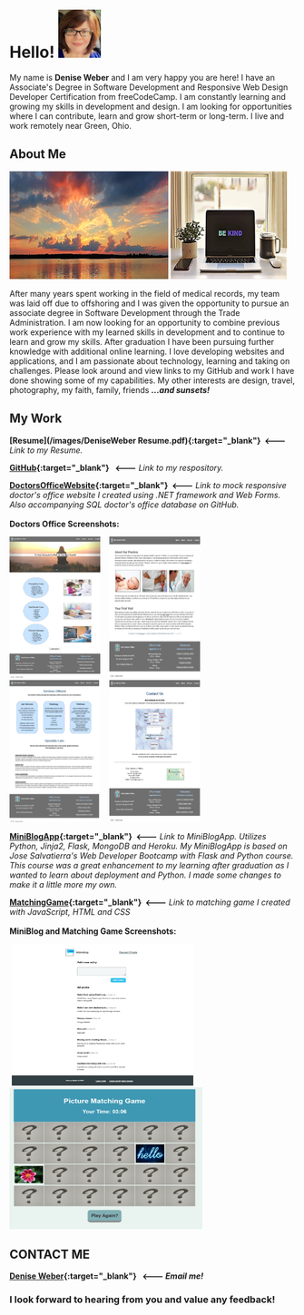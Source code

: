 
# Hello! <span float="center" padding-left="60px" padding-right="60px"><img src="/images/me.png" width="75" height="85"></span>

My name is **Denise Weber** and I am very happy you are here! I have an Associate's Degree in Software Development and Responsive Web Design Developer Certification from freeCodeCamp. I am constantly learning and growing my skills in development and design. I am looking for opportunities where I can contribute, learn and grow short-term or long-term. I live and work remotely near Green, Ohio. 

## About Me
<p float="center" padding-left="10px" padding-right="10px">

<img src="images/sunset.png" width="280" height="190">
<img src="images/homeoffice.jpg" width="205" height="190">
</p>

After many years spent working in the field of medical records, my team was laid off due to offshoring and I was given the opportunity to pursue an associate degree in Software Development through the Trade Administration. I am now looking for an opportunity to combine previous work experience with my learned skills in development and to continue to learn and grow my skills.  After graduation I have been pursuing further knowledge with additional online learning. I love developing websites and applications, and I am passionate about technology, learning and taking on challenges. Please look around and view links to my GitHub and work I have done showing some of my capabilities. My other interests are design, travel, photography, my faith, family, friends **_...and sunsets!_**
<br>
## My Work
 
**[Resume](/images/DeniseWeber Resume.pdf){:target="_blank"}&nbsp; 🡐** _Link to my Resume._

**[GitHub](http://github.com/dweber0001){:target="_blank"}&nbsp;&nbsp; 🡐** _Link to my respository._

**[DoctorsOfficeWebsite](http://yourdoctorsoffice2021.azurewebsites.net){:target="_blank"}&nbsp; 🡐**  _Link to mock responsive doctor's office website I created using .NET framework and Web Forms. Also accompanying SQL doctor's office database on GitHub._  <br>
<br>
**Doctors Office Screenshots:**

<p float="center">
  <img src="/images/home.png" width="160" height="250"> &nbsp;&nbsp;
  <img src="/images/about.png" width="160" height="250"> &nbsp;&nbsp;
  <img src="/images/services.png" width="160" height="250"> &nbsp;&nbsp;
  <img src="/images/contact.png" width="160" height="250"> 
  </p>

**[MiniBlogApp](http://dweber-microblog-app.herokuapp.com){:target="_blank"}&nbsp; 🡐** _Link to MiniBlogApp. Utilizes Python, Jinja2, Flask, MongoDB and Heroku. My MiniBlogApp is based on Jose Salvatierra's Web Developer Bootcamp with Flask and Python course. This course was a great enhancement to my learning after graduation as I wanted to learn about deployment and Python. I made some changes to make it a little more my own._ 

**[MatchingGame](https://deniseweberdev.com/matchGame/){:target="_blank"}&nbsp; 🡐** _Link to matching game I created with JavaScript, HTML and CSS_ <br>
<br>
**MiniBlog and Matching Game Screenshots:**
<p float="left">
&nbsp;<img src="/images/miniblogapp.png" width="320" height="250"> &nbsp;&nbsp;
&nbsp;<img src="/images/PictureMatchingGameJavaScript.PNG" width="340" height="250">&nbsp;
</p> 


## CONTACT ME 
**[Denise Weber](mailto:dweber0001@gmail.com?subject=[GitHub]%20Source%20MyPortfolio){:target="_blank"} &nbsp; 🡐  _Email me!_**  
### I look forward to hearing from you and value any feedback! 
